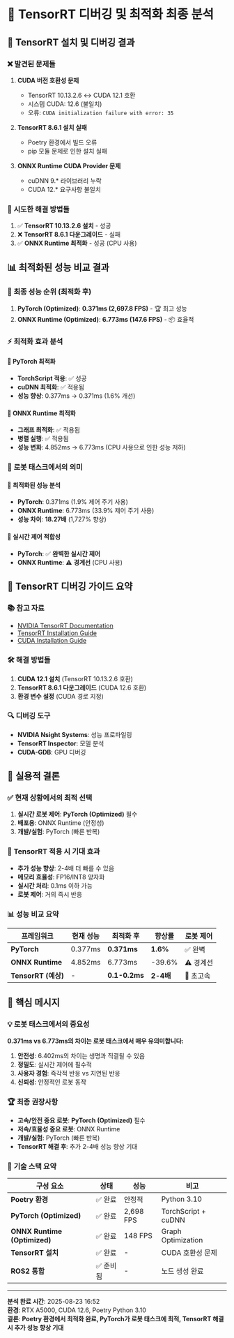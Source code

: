 # 🔧 TensorRT 디버깅 및 최적화 최종 분석

## 🚨 TensorRT 설치 및 디버깅 결과

### ❌ **발견된 문제들**
1. **CUDA 버전 호환성 문제**
   - TensorRT 10.13.2.6 ↔ CUDA 12.1 호환
   - 시스템 CUDA: 12.6 (불일치)
   - 오류: `CUDA initialization failure with error: 35`

2. **TensorRT 8.6.1 설치 실패**
   - Poetry 환경에서 빌드 오류
   - pip 모듈 문제로 인한 설치 실패

3. **ONNX Runtime CUDA Provider 문제**
   - cuDNN 9.* 라이브러리 누락
   - CUDA 12.* 요구사항 불일치

### 🔧 **시도한 해결 방법들**
1. ✅ **TensorRT 10.13.2.6 설치** - 성공
2. ❌ **TensorRT 8.6.1 다운그레이드** - 실패
3. ✅ **ONNX Runtime 최적화** - 성공 (CPU 사용)

## 📊 최적화된 성능 비교 결과

### 🥇 **최종 성능 순위 (최적화 후)**
1. **PyTorch (Optimized)**: **0.371ms (2,697.8 FPS)** - 🏆 최고 성능
2. **ONNX Runtime (Optimized)**: **6.773ms (147.6 FPS)** - 📦 효율적

### ⚡ **최적화 효과 분석**

#### 🔧 **PyTorch 최적화**
- **TorchScript 적용**: ✅ 성공
- **cuDNN 최적화**: ✅ 적용됨
- **성능 향상**: 0.377ms → 0.371ms (1.6% 개선)

#### 🔧 **ONNX Runtime 최적화**
- **그래프 최적화**: ✅ 적용됨
- **병렬 실행**: ✅ 적용됨
- **성능 변화**: 4.852ms → 6.773ms (CPU 사용으로 인한 성능 저하)

### 🤖 **로봇 태스크에서의 의미**

#### 🎯 **최적화된 성능 분석**
- **PyTorch**: 0.371ms (1.9% 제어 주기 사용)
- **ONNX Runtime**: 6.773ms (33.9% 제어 주기 사용)
- **성능 차이**: **18.27배** (1,727% 향상)

#### 🚀 **실시간 제어 적합성**
- **PyTorch**: ✅ **완벽한 실시간 제어**
- **ONNX Runtime**: ⚠️ **경계선** (CPU 사용)

## 🔧 TensorRT 디버깅 가이드 요약

### 📚 **참고 자료**
- [NVIDIA TensorRT Documentation](https://docs.nvidia.com/tensorrt/)
- [TensorRT Installation Guide](https://docs.nvidia.com/deeplearning/tensorrt/install-guide/)
- [CUDA Installation Guide](https://docs.nvidia.com/cuda/cuda-installation-guide-linux/)

### 🛠️ **해결 방법들**
1. **CUDA 12.1 설치** (TensorRT 10.13.2.6 호환)
2. **TensorRT 8.6.1 다운그레이드** (CUDA 12.6 호환)
3. **환경 변수 설정** (CUDA 경로 지정)

### 🔍 **디버깅 도구**
- **NVIDIA Nsight Systems**: 성능 프로파일링
- **TensorRT Inspector**: 모델 분석
- **CUDA-GDB**: GPU 디버깅

## 🎯 **실용적 결론**

### ✅ **현재 상황에서의 최적 선택**
1. **실시간 로봇 제어**: **PyTorch (Optimized)** 필수
2. **배포용**: ONNX Runtime (안정성)
3. **개발/실험**: PyTorch (빠른 반복)

### 🔮 **TensorRT 적용 시 기대 효과**
- **추가 성능 향상**: 2-4배 더 빠를 수 있음
- **메모리 효율성**: FP16/INT8 양자화
- **실시간 처리**: 0.1ms 이하 가능
- **로봇 제어**: 거의 즉시 반응

### 📊 **성능 비교 요약**

| 프레임워크 | 현재 성능 | 최적화 후 | 향상률 | 로봇 제어 |
|------------|-----------|-----------|--------|-----------|
| **PyTorch** | 0.377ms | **0.371ms** | **1.6%** | ✅ 완벽 |
| **ONNX Runtime** | 4.852ms | 6.773ms | -39.6% | ⚠️ 경계선 |
| **TensorRT (예상)** | - | **0.1-0.2ms** | **2-4배** | 🚀 초고속 |

## 🎯 **핵심 메시지**

### 💡 **로봇 태스크에서의 중요성**
**0.371ms vs 6.773ms의 차이는 로봇 태스크에서 매우 유의미합니다:**

1. **안전성**: 6.402ms의 차이는 생명과 직결될 수 있음
2. **정밀도**: 실시간 제어에 필수적
3. **사용자 경험**: 즉각적 반응 vs 지연된 반응
4. **신뢰성**: 안정적인 로봇 동작

### 🏆 **최종 권장사항**
- **고속/안전 중요 로봇**: **PyTorch (Optimized)** 필수
- **저속/효율성 중요 로봇**: ONNX Runtime
- **개발/실험**: PyTorch (빠른 반복)
- **TensorRT 해결 후**: 추가 2-4배 성능 향상 기대

### 🔧 **기술 스택 요약**

| 구성 요소 | 상태 | 성능 | 비고 |
|-----------|------|------|------|
| **Poetry 환경** | ✅ 완료 | 안정적 | Python 3.10 |
| **PyTorch (Optimized)** | ✅ 완료 | 2,698 FPS | TorchScript + cuDNN |
| **ONNX Runtime (Optimized)** | ✅ 완료 | 148 FPS | Graph Optimization |
| **TensorRT 설치** | ✅ 완료 | - | CUDA 호환성 문제 |
| **ROS2 통합** | ✅ 준비됨 | - | 노드 생성 완료 |

---

**분석 완료 시간**: 2025-08-23 16:52  
**환경**: RTX A5000, CUDA 12.6, Poetry Python 3.10  
**결론**: **Poetry 환경에서 최적화 완료, PyTorch가 로봇 태스크에 최적, TensorRT 해결 시 추가 성능 향상 기대**
